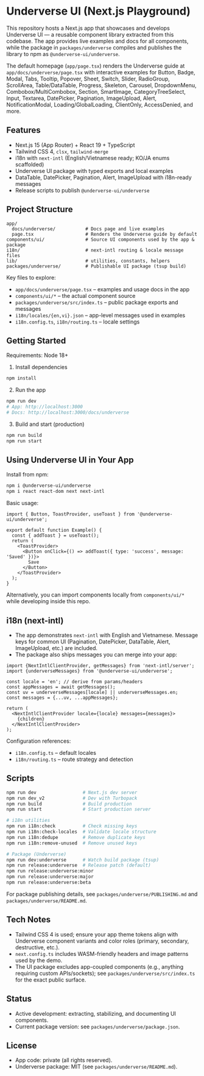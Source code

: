 # Underverse UI (Next.js Playground)

This repository hosts a Next.js app that showcases and develops Underverse UI — a reusable component library extracted from this codebase. The app provides live examples and docs for all components, while the package in `packages/underverse` compiles and publishes the library to npm as `@underverse-ui/underverse`.

The default homepage (`app/page.tsx`) renders the Underverse guide at `app/docs/underverse/page.tsx` with interactive examples for Button, Badge, Modal, Tabs, Tooltip, Popover, Sheet, Switch, Slider, RadioGroup, ScrollArea, Table/DataTable, Progress, Skeleton, Carousel, DropdownMenu, Combobox/MultiCombobox, Section, SmartImage, CategoryTreeSelect, Input, Textarea, DatePicker, Pagination, ImageUpload, Alert, NotificationModal, Loading/GlobalLoading, ClientOnly, AccessDenied, and more.

## Features

- Next.js 15 (App Router) + React 19 + TypeScript
- Tailwind CSS 4, `clsx`, `tailwind-merge`
- i18n with `next-intl` (English/Vietnamese ready; KO/JA enums scaffolded)
- Underverse UI package with typed exports and local examples
- DataTable, DatePicker, Pagination, Alert, ImageUpload with i18n-ready messages
- Release scripts to publish `@underverse-ui/underverse`

## Project Structure

```
app/
  docs/underverse/           # Docs page and live examples
  page.tsx                   # Renders the Underverse guide by default
components/ui/               # Source UI components used by the app & package
i18n/                        # next-intl routing & locale message files
lib/                         # utilities, constants, helpers
packages/underverse/         # Publishable UI package (tsup build)
```

Key files to explore:
- `app/docs/underverse/page.tsx` – examples and usage docs in the app
- `components/ui/*` – the actual component source
- `packages/underverse/src/index.ts` – public package exports and messages
- `i18n/locales/{en,vi}.json` – app-level messages used in examples
- `i18n.config.ts`, `i18n/routing.ts` – locale settings

## Getting Started

Requirements: Node 18+

1) Install dependencies

```bash
npm install
```

2) Run the app

```bash
npm run dev
# App: http://localhost:3000
# Docs: http://localhost:3000/docs/underverse
```

3) Build and start (production)

```bash
npm run build
npm run start
```

## Using Underverse UI in Your App

Install from npm:

```bash
npm i @underverse-ui/underverse
npm i react react-dom next next-intl
```

Basic usage:

```tsx
import { Button, ToastProvider, useToast } from '@underverse-ui/underverse';

export default function Example() {
  const { addToast } = useToast();
  return (
    <ToastProvider>
      <Button onClick={() => addToast({ type: 'success', message: 'Saved' })}>
        Save
      </Button>
    </ToastProvider>
  );
}
```

Alternatively, you can import components locally from `components/ui/*` while developing inside this repo.

## i18n (next-intl)

- The app demonstrates `next-intl` with English and Vietnamese. Message keys for common UI (Pagination, DatePicker, DataTable, Alert, ImageUpload, etc.) are included.
- The package also ships messages you can merge into your app:

```tsx
import {NextIntlClientProvider, getMessages} from 'next-intl/server';
import {underverseMessages} from '@underverse-ui/underverse';

const locale = 'en'; // derive from params/headers
const appMessages = await getMessages();
const uv = underverseMessages[locale] || underverseMessages.en;
const messages = {...uv, ...appMessages};

return (
  <NextIntlClientProvider locale={locale} messages={messages}>
    {children}
  </NextIntlClientProvider>
);
```

Configuration references:
- `i18n.config.ts` – default locales
- `i18n/routing.ts` – route strategy and detection

## Scripts

```bash
npm run dev                 # Next.js dev server
npm run dev_v2              # Dev with Turbopack
npm run build               # Build production
npm run start               # Start production server

# i18n utilities
npm run i18n:check          # Check missing keys
npm run i18n:check-locales  # Validate locale structure
npm run i18n:dedupe         # Remove duplicate keys
npm run i18n:remove-unused  # Remove unused keys

# Package (Underverse)
npm run dev:underverse      # Watch build package (tsup)
npm run release:underverse  # Release patch (default)
npm run release:underverse:minor
npm run release:underverse:major
npm run release:underverse:beta
```

For package publishing details, see `packages/underverse/PUBLISHING.md` and `packages/underverse/README.md`.

## Tech Notes

- Tailwind CSS 4 is used; ensure your app theme tokens align with Underverse component variants and color roles (primary, secondary, destructive, etc.).
- `next.config.ts` includes WASM-friendly headers and image patterns used by the demo.
- The UI package excludes app-coupled components (e.g., anything requiring custom APIs/sockets); see `packages/underverse/src/index.ts` for the exact public surface.

## Status

- Active development: extracting, stabilizing, and documenting UI components.
- Current package version: see `packages/underverse/package.json`.

## License

- App code: private (all rights reserved).
- Underverse package: MIT (see `packages/underverse/README.md`).

